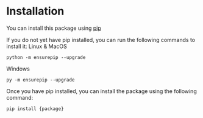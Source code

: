 <!--Title start-->

<!--Title end-->

<!--Start template-->

# Installation

You can install this package using [pip](https://pypi.org/project/pip/)

If you do not yet have pip installed, you can run the following commands to install it:
Linux & MacOS

```sh-session
python -m ensurepip --upgrade
```

Windows

```sh-session
py -m ensurepip --upgrade
```

Once you have pip installed, you can install the package using the following command:

```sh-session
pip install {package}
```

<!--End template-->
